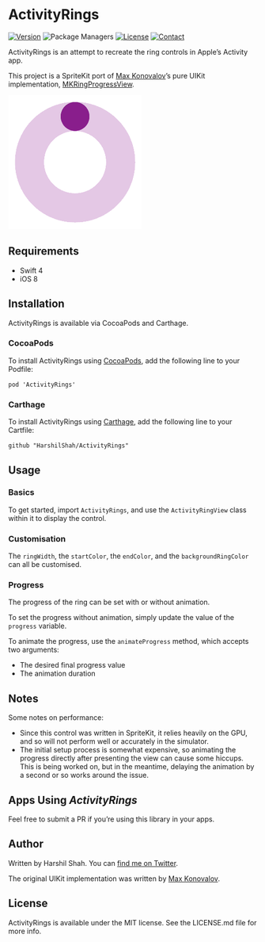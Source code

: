 # ActivityRings

[![Version](https://img.shields.io/github/release/HarshilShah/ActivityRings.svg)](https://github.com/HarshilShah/ActivityRings/releases/latest)
![Package Managers](https://img.shields.io/badge/supports-CocoaPods%20%7C%20Carthage-green.svg)
[![License](https://img.shields.io/badge/license-MIT-yellow.svg)](https://github.com/HarshilShah/ActivityRings/blob/master/LICENSE)
[![Contact](https://img.shields.io/badge/contact-%40HarshilShah1910-3a8fc1.svg)](https://twitter.com/HarshilShah1910)

ActivityRings is an attempt to recreate the ring controls in Apple’s Activity app.

This project is a SpriteKit port of [Max Konovalov](https://github.com/maxkonovalov)’s pure UIKit implementation, [MKRingProgressView](https://github.com/maxkonovalov/MKRingProgressView).

![Demo](https://raw.githubusercontent.com/HarshilShah/ActivityRings/master/.assets/demo.gif)

## Requirements

- Swift 4
- iOS 8

## Installation

ActivityRings is available via CocoaPods and Carthage.

### CocoaPods

To install ActivityRings using [CocoaPods](http://cocoapods.org), add the following line to your Podfile:
```
pod 'ActivityRings'
```
### Carthage

To install ActivityRings using [Carthage](https://github.com/Carthage/Carthage), add the following line to your Cartfile:

```
github "HarshilShah/ActivityRings"
```

## Usage

### Basics

To get started, import `ActivityRings`, and use the `ActivityRingView` class within it to display the control.

### Customisation

The `ringWidth`, the `startColor`, the `endColor`, and the `backgroundRingColor` can all be customised.

### Progress

The progress of the ring can be set with or without animation.

To set the progress without animation, simply update the value of the `progress` variable.

To animate the progress, use the `animateProgress` method, which accepts two arguments:
- The desired final progress value
- The animation duration

## Notes

Some notes on performance:
- Since this control was written in SpriteKit, it relies heavily on the GPU, and so will not perform well or accurately in the simulator.
- The initial setup process is somewhat expensive, so animating the progress directly after presenting the view can cause some hiccups. This is being worked on, but in the meantime, delaying the animation by a second or so works around the issue.

## Apps Using *ActivityRings*

Feel free to submit a PR if you’re using this library in your apps.

## Author

Written by Harshil Shah. You can [find me on Twitter](https://twitter.com/HarshilShah1910).

The original UIKit implementation was written by [Max Konovalov](https://github.com/maxkonovalov).

## License

ActivityRings is available under the MIT license. See the LICENSE.md file for more info.
